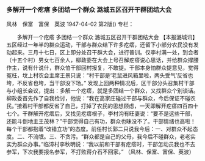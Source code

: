 ### 多解开一个疙瘩  多团结一个群众  潞城五区召开干群团结大会
风林　保富　富保　英波
1947-04-02
第2版()
专栏：

　　多解开一个疙瘩
    多团结一个群众
    潞城五区召开干群团结大会
    【本报潞城讯】五区经过一年半的群众运动，干部与群众结下许多疙瘩，还留下小部分农民没有发动起来。三月十七日，区上即分处召干群大会，进行普训。仅李村满一处，到会者（十五个村）男女七百余人，柳政委在大会上号召解疙瘩说心思话，并给群众撑腰作主，说有什说什，群众怕干部回村报复，不敢提。干部本身怕群众提意见，觉得冤枉，坟上村农会主席王景只说：“村干部是‘老鼠进风箱里啦，两头受气’反省也垮，不反省也垮，当干部没下场。”
    发现上回两种情况后，区干部分头召集村干部与小组长会议，提出：多解一个疙瘩，就是多团结一个群众，又找群众个别谈话。柳政委首先作了自我检讨，他说：“我在高家庄碰过干部与群众，今后保证不碰农民。”接着村干部都反省了自己，打掉了农民的思想顾虑，一天即解开疙瘩四百四十七个。干群解开疙瘩后，又找见疙瘩根子，李村沟有旺妻说：“要不是这些干部，还能斗倒地主王茂林？”干部觉得自己有功，群众也昧没不了。干部情绪也高啦！每个干部都抱着“改错立功”的态度。前任村长郭二只说我今后：一、对群众不起态度。二、不流氓。三、不贪污。“群众都是自己的父母，我今后不碰群众，老老实实为群众办事。”临漳村李秋明说：“我以前和干部有疙瘩时，干部怎动员我也不去参军，下次我要报名参军，不打败蒋介石不回家。”
        （风林、保富、富保、英波）

